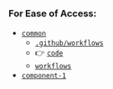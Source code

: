 ### For Ease of Access:
- [`common`](https://github.com/MaxFogwall/common)
  - [`.github/workflows`](https://github.com/MaxFogwall/common/tree/main/.github/workflows)
  - 👉 [`code`](https://github.com/MaxFogwall/common/tree/main/code)
  - [`workflows`](https://github.com/MaxFogwall/common/tree/main/workflows)
- [`component-1`](https://github.com/MaxFogwall/component-1)